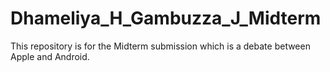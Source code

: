 # Dhameliya_H_Gambuzza_J_Midterm
This repository is for the Midterm submission which is a debate between Apple and Android. 
